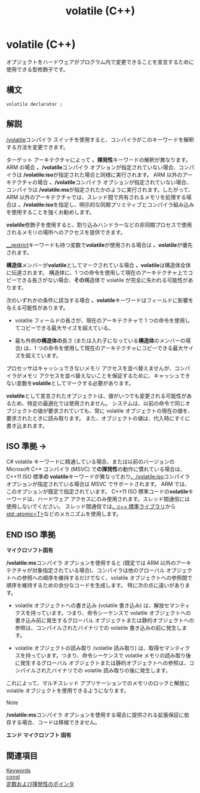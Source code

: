 ﻿---
title: volatile (C++)
ms.date: 05/07/2019
f1_keywords:
- volatile_cpp
helpviewer_keywords:
- interrupt handlers and volatile keyword [C++]
- volatile keyword [C++]
- volatile objects
- objects [C++], volatile
ms.assetid: 81db4a85-ed5a-4a2c-9a53-5d07a771d2de
ms.openlocfilehash: 841b2e1e4ffbec87a170c45be8ad0cd0f831a0ef
ms.sourcegitcommit: c123cc76bb2b6c5cde6f4c425ece420ac733bf70
ms.translationtype: MT
ms.contentlocale: ja-JP
ms.lasthandoff: 04/14/2020
ms.locfileid: "81371901"
---
# <a name="volatile-c"></a>volatile (C++)

オブジェクトをハードウェアがプログラム内で変更できることを宣言するために使用できる型修飾子です。

## <a name="syntax"></a>構文

```
volatile declarator ;
```

## <a name="remarks"></a>解説

[/volatile](../build/reference/volatile-volatile-keyword-interpretation.md)コンパイラ スイッチを使用すると、コンパイラがこのキーワードを解釈する方法を変更できます。

ターゲット アーキテクチャによって **、揮発性**キーワードの解釈が異なります。 ARM の場合 **、/volatile**コンパイラ オプションが指定されていない場合、コンパイラは **/volatile:iso**が指定された場合と同様に実行されます。 ARM 以外のアーキテクチャの場合 **、/volatile**コンパイラ オプションが指定されていない場合、コンパイラは **/volatile:ms**が指定されたかのように実行されます。したがって、ARM 以外のアーキテクチャでは、スレッド間で共有されるメモリを処理する場合は **、/volatile:iso**を指定し、明示的な同期プリミティブとコンパイラ組み込みを使用することを強くお勧めします。

**volatile**修飾子を使用すると、割り込みハンドラーなどの非同期プロセスで使用されるメモリの場所へのアクセスを提供できます。

[__restrict](../cpp/extension-restrict.md)キーワードも持つ変数で**volatile**が使用される場合は **、volatile**が優先されます。

**構造体**メンバーが**volatile**としてマークされている場合 **、volatile**は構造体全体に伝達されます。 構造体に、1 つの命令を使用して現在のアーキテクチャ上でコピーできる長さがない場合、**その**構造体で volatile が完全に失われる可能性があります。

次のいずれかの条件に該当する場合 **、volatile**キーワードはフィールドに影響を与える可能性があります。

- volatile フィールドの長さが、現在のアーキテクチャで 1 つの命令を使用してコピーできる最大サイズを超えている。

- 最も外側**の構造体の**長さ (または入れ子になっている**構造体**のメンバーの場合) は、1 つの命令を使用して現在のアーキテクチャにコピーできる最大サイズを超えています。

プロセッサはキャッシュできないメモリ アクセスを並べ替えませんが、コンパイラがメモリ アクセスを並べ替えないことを保証するために、キャッシュできない変数を**volatile**としてマークする必要があります。

**volatile**として宣言されたオブジェクトは、値がいつでも変更される可能性があるため、特定の最適化では使用されません。  システムは、以前の命令で同じオブジェクトの値が要求されていても、常に volatile オブジェクトの現在の値を、要求されたときに読み取ります。  また、オブジェクトの値は、代入時にすぐに書き込まれます。

## <a name="iso-compliant"></a>ISO 準拠 →

C# volatile キーワードに精通している場合、または以前のバージョンの Microsoft C++ コンパイラ (MSVC) で**の揮発性**の動作に慣れている場合は、C++11 ISO 標準**の volatile**キーワードが異なっており[、/volatile:iso](../build/reference/volatile-volatile-keyword-interpretation.md)コンパイラ オプションが指定されている場合は MSVC でサポートされます。 ARM では、このオプションが既定で指定されています。 C++11 ISO 標準コードの**volatile**キーワードは、ハードウェア アクセスにのみ使用されます。スレッド間通信には使用しないでください。 スレッド間通信では[、c++ 標準ライブラリ](../standard-library/cpp-standard-library-reference.md)から[std::atomic\<T>](../standard-library/atomic.md)などのメカニズムを使用します。

## <a name="end-of-iso-compliant"></a>END ISO 準拠

**マイクロソフト固有**

**/volatile:ms**コンパイラ オプションを使用すると (既定では ARM 以外のアーキテクチャが対象指定されている場合)、コンパイラは他のグローバル オブジェクトへの参照への順序を維持するだけでなく、volatile オブジェクトへの参照間で順序を維持するための余分なコードを生成します。 特に次の点に違いがあります。

- volatile オブジェクトへの書き込み (volatile 書き込み) は、解放セマンティクスを持っています。つまり、命令シーケンスで volatile オブジェクトへの書き込み前に発生するグローバル オブジェクトまたは静的オブジェクトへの参照は、コンパイルされたバイナリでの volatile 書き込みの前に発生します。

- volatile オブジェクトの読み取り (volatile 読み取り) は、取得セマンティクスを持っています。つまり、命令シーケンスで volatile メモリの読み取り後に発生するグローバル オブジェクトまたは静的オブジェクトへの参照は、コンパイルされたバイナリでの volatile 読み取りの後に発生します。

これによって、マルチスレッド アプリケーションでのメモリのロックと解放に volatile オブジェクトを使用できるようになります。

> [!NOTE]
> **/volatile:ms**コンパイラ オプションを使用する場合に提供される拡張保証に依存する場合、コードは移植できません。

**エンド マイクロソフト 固有**

## <a name="see-also"></a>関連項目

[Keywords](../cpp/keywords-cpp.md)<br/>
[const](../cpp/const-cpp.md)<br/>
[定数および揮発性のポインタ](../cpp/const-and-volatile-pointers.md)
